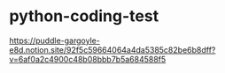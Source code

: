 # python-coding-test

https://puddle-gargoyle-e8d.notion.site/92f5c59664064a4da5385c82be6b8dff?v=6af0a2c4900c48b08bbb7b5a684588f5
